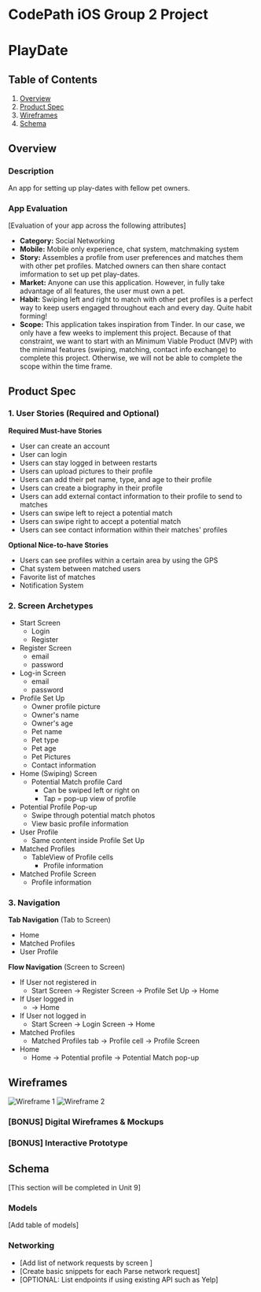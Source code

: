 CodePath iOS Group 2 Project
===

# PlayDate

## Table of Contents
1. [Overview](#Overview)
1. [Product Spec](#Product-Spec)
1. [Wireframes](#Wireframes)
2. [Schema](#Schema)

## Overview
### Description
An app for setting up play-dates with fellow pet owners.

### App Evaluation
[Evaluation of your app across the following attributes]
- **Category:** Social Networking
- **Mobile:** Mobile only experience, chat system, matchmaking system
- **Story:** Assembles a profile from user preferences and matches them with other pet profiles. Matched owners can then share contact imformation to set up pet play-dates.
- **Market:** Anyone can use this application. However, in fully take advantage of all features, the user must own a pet. 
- **Habit:** Swiping left and right to match with other pet profiles is a perfect way to keep users engaged throughout each and every day. Quite habit forming!
- **Scope:** This application takes inspiration from Tinder. In our case, we only have a few weeks to implement this project. Because of that constraint, we want to start with an Minimum Viable Product (MVP) with the minimal features (swiping, matching, contact info exchange) to complete this project. Otherwise, we will not be able to complete the scope within the time frame. 

## Product Spec

### 1. User Stories (Required and Optional)

**Required Must-have Stories**

* User can create an account
* User can login
* Users can stay logged in between restarts
* Users can upload pictures to their profile
* Users can add their pet name, type, and age to their profile
* Users can create a biography in their profile
* Users can add external contact information to their profile to send to matches
* Users can swipe left to reject a potential match
* Users can swipe right to accept a potential match
* Users can see contact information within their matches' profiles

**Optional Nice-to-have Stories**

* Users can see profiles within a certain area by using the GPS
* Chat system between matched users
* Favorite list of matches
* Notification System

### 2. Screen Archetypes

* Start Screen
    * Login 
    * Register
* Register Screen
   * email
   * password
* Log-in Screen
   * email
   * password
* Profile Set Up
   * Owner profile picture
   * Owner's name
   * Owner's age
   * Pet name
   * Pet type
   * Pet age
   * Pet Pictures
   * Contact information
* Home (Swiping) Screen
   * Potential Match profile Card
       * Can be swiped left or right on
       * Tap = pop-up view of profile
* Potential Profile Pop-up
   * Swipe through potential match photos
   * View basic profile information 
* User Profile
   * Same content inside Profile Set Up 
* Matched Profiles
   * TableView of Profile cells
       * Profile information
* Matched Profile Screen
   * Profile information

### 3. Navigation

**Tab Navigation** (Tab to Screen)

* Home
* Matched Profiles
* User Profile

**Flow Navigation** (Screen to Screen)

* If User not registered in
   * Start Screen -> Register Screen -> Profile Set Up -> Home
* If User logged in
   * -> Home
* If User not logged in
   * Start Screen -> Login Screen -> Home
* Matched Profiles
   * Matched Profiles tab -> Profile cell -> Profile Screen
* Home
   * Home -> Potential profile -> Potential Match pop-up

## Wireframes
![Wireframe 1](https://i.imgur.com/wJHCxOl.jpg)
![Wireframe 2](https://i.imgur.com/YSFzoMg.jpg)

### [BONUS] Digital Wireframes & Mockups

### [BONUS] Interactive Prototype

## Schema 
[This section will be completed in Unit 9]
### Models
[Add table of models]
### Networking
- [Add list of network requests by screen ]
- [Create basic snippets for each Parse network request]
- [OPTIONAL: List endpoints if using existing API such as Yelp]
